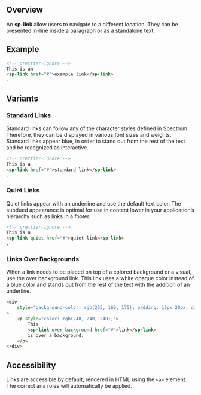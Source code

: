 ## Overview

An **sp-link** allow users to navigate to a different location. They can be presented in-line inside a paragraph or as a standalone text.

## Example

```html
<!-- prettier-ignore -->
This is an
<sp-link href="#">example link</sp-link>
.
```

## Variants

### Standard Links

Standard links can follow any of the character styles defined in Spectrum. Therefore, they can be displayed in various font sizes and weights. Standard links appear blue, in order to stand out from the rest of the text and be recognized as interactive.

```html
<!-- prettier-ignore -->
This is a
<sp-link href="#">standard link</sp-link>
.
```

### Quiet Links

Quiet links appear with an underline and use the default text color. The subdued appearance is optimal for use in content lower in your application’s hierarchy such as links in a footer.

```html
<!-- prettier-ignore -->
This is a
<sp-link quiet href="#">quiet link</sp-link>
.
```

### Links Over Backgrounds

When a link needs to be placed on top of a colored background or a visual, use the over background link. This link uses a white opaque color instead of a blue color and stands out from the rest of the text with the addition of an underline.

```html
<div
    style="background-color: rgb(255, 160, 175); padding: 15px 20px; display: inline-block;"
>
    <p style="color: rgb(240, 240, 240);">
        This
        <sp-link over-background href="#">link</sp-link>
        is over a background.
    </p>
</div>
```

## Accessibility

Links are accessible by default, rendered in HTML using the `<a>` element. The correct aria roles will automatically be applied.
